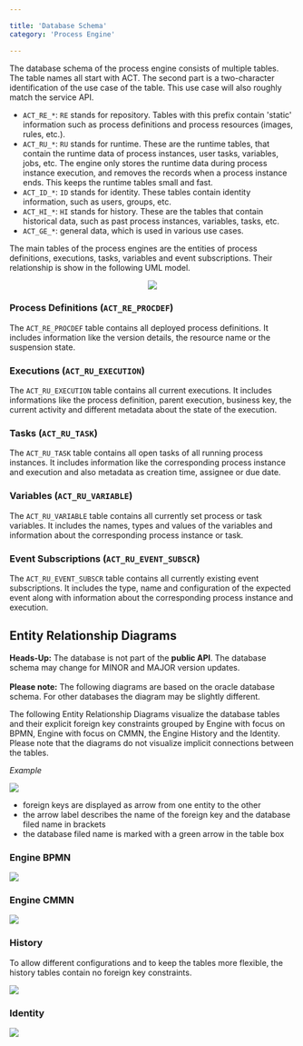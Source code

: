 ```yaml
---

title: 'Database Schema'
category: 'Process Engine'

---
```


The database schema of the process engine consists of multiple tables.
The table names all start with ACT. The second part is a two-character
identification of the use case of the table. This use case will also roughly
match the service API.

* `ACT_RE_*`: `RE` stands for repository. Tables with this prefix contain 'static' information such as process definitions and process resources (images, rules, etc.).
* `ACT_RU_*`: `RU` stands for runtime. These are the runtime tables, that contain the runtime data of process instances, user tasks, variables, jobs, etc. The engine only stores the runtime data during process instance execution, and removes the records when a process instance ends. This keeps the runtime tables small and fast.
* `ACT_ID_*`: `ID` stands for identity. These tables contain identity information, such as users, groups, etc.
* `ACT_HI_*`: `HI` stands for history. These are the tables that contain historical data, such as past process instances, variables, tasks, etc.
* `ACT_GE_*`: general data, which is used in various use cases.

The main tables of the process engines are the entities of process definitions, executions, tasks, variables and
event subscriptions. Their relationship is show in the following UML model.

<center><img class="img-responsive" src="ref:asset:/guides/user-guide/assets/img/database-schema.png"/></center>

### Process Definitions (`ACT_RE_PROCDEF`)

The `ACT_RE_PROCDEF` table contains all deployed process definitions. It
includes information like the version details, the resource name or the
suspension state.

### Executions (`ACT_RU_EXECUTION`)

The `ACT_RU_EXECUTION` table contains all current executions. It includes
informations like the process definition, parent execution, business key, the
current activity and different metadata about the state of the execution.

### Tasks (`ACT_RU_TASK`)

The `ACT_RU_TASK` table contains all open tasks of all running process
instances. It includes information like the corresponding process instance and
execution and also metadata as creation time, assignee or due date.

### Variables (`ACT_RU_VARIABLE`)

The `ACT_RU_VARIABLE` table contains all currently set process or task
variables. It includes the names, types and values of the variables and
information about the corresponding process instance or task.

### Event Subscriptions (`ACT_RU_EVENT_SUBSCR`)

The `ACT_RU_EVENT_SUBSCR` table contains all currently existing event
subscriptions.  It includes the type, name and configuration of the expected
event along with information about the corresponding process instance and
execution.


## Entity Relationship Diagrams

<div class="alert alert-warning">
      <strong>Heads-Up:</strong>
      The database is not part of the <strong>public API</strong>. The database schema may change for MINOR and MAJOR version updates.
      <br>
      <br>
      <strong>Please note:</strong>
      The following diagrams are based on the oracle database schema. For other databases the diagram may be slightly different.
</div>

The following Entity Relationship Diagrams visualize the database tables and their explicit foreign key constraints grouped by Engine with focus on BPMN, Engine with focus on CMMN, the Engine History and the Identity. Please note that the diagrams do not visualize implicit connections between the tables.

*Example*
<div class="row">
  <div class="col-xs-6 col-sm-6 col-md-3">
    <img data-img-thumb src="ref:asset:/guides/user-guide/assets/img/erd_example.png" />
  </div>
  <div class="col-xs-6 col-sm-6 col-md-9">
      <ul>
        <li>foreign keys are displayed as arrow from one entity to the other</li>
        <li>the arrow label describes the name of the foreign key and the database filed name in brackets</li>
        <li>the database filed name is marked with a green arrow in the table box</li>
      </ul>
  </div>
</div>


### Engine BPMN

<img data-img-thumb src="ref:asset:/guides/user-guide/assets/img/erd_oracle_72_bpmn.svg" />

### Engine CMMN

<img data-img-thumb src="ref:asset:/guides/user-guide/assets/img/erd_oracle_72_cmmn.svg" />

### History

To allow different configurations and to keep the tables more flexible, the history tables contain no foreign key constraints.

<img data-img-thumb src="ref:asset:/guides/user-guide/assets/img/erd_oracle_72_history.svg" />

### Identity

<img data-img-thumb src="ref:asset:/guides/user-guide/assets/img/erd_oracle_72_identity.svg" />
